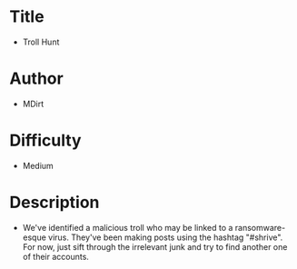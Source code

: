# Title
- Troll Hunt

# Author
- MDirt

# Difficulty
- Medium

# Description
- We've identified a malicious troll who may be linked to a ransomware-esque virus. They've been making posts using the hashtag "#shrive". For now, just sift through the irrelevant junk and try to find another one of their accounts.